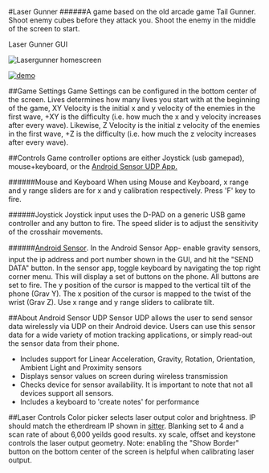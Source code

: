 ﻿#Laser Gunner
######A game based on the old arcade game Tail Gunner. Shoot enemy cubes before they attack you. Shoot the enemy in the middle of the screen to start.


Laser Gunner GUI

![Lasergunner homescreen](http://i.imgur.com/uvOUS4f.jpg)

[![demo](http://img.youtube.com/vi/pojnqlOovQ0/0.jpg)](https://youtu.be/pojnqlOovQ0 "Laser Gunner demo video")

##Game Settings
Game Settings can be configured in the bottom center of the screen. Lives determines how many lives you start with at the beginning of the game, XY Velocity is the initial x and y velocity of the enemies in the first wave, +XY is the difficulty (i.e. how much the x and y velocity increases after every wave). Likewise, Z Velocity is the initial z velocity of the enemies in the first wave, +Z is the difficulty (i.e. how much the z velocity increases after every wave). 

##Controls
Game controller options are either Joystick (usb gamepad), mouse+keyboard, or the [Android Sensor UDP App.](https://play.google.com/store/apps/details?id=com.ubccapstone.sensorUDP)

######Mouse and Keyboard
When using Mouse and Keyboard, x range and y range sliders are for x and y calibration respectively. Press 'F' key to fire.

######Joystick
Joystick input uses the D-PAD on a generic USB game controller and any button to fire. The speed slider is to adjust the sensitivity of the crosshair movements.

######[Android Sensor](https://play.google.com/store/apps/details?id=com.ubccapstone.sensorUDP).
In the Android Sensor App- enable gravity sensors, input the ip address and port number shown in the GUI, and hit the "SEND DATA" button. In the sensor app, toggle keyboard by navigating the top right corner menu. This will display a set of buttons on the phone. All buttons are set to fire. The y position of the cursor is mapped to the vertical tilt of the phone (Grav Y). The x position of the cursor is mapped to the twist of the wrist (Grav Z). Use x range and y range sliders to calibrate tilt.

##About Android Sensor UDP
Sensor UDP allows the user to send sensor data wirelessly via UDP on their Android device. Users can use this sensor data for a wide variety of motion tracking applications, or simply read-out the sensor data from their phone.
- Includes support for Linear Acceleration, Gravity, Rotation, Orientation, Ambient Light and Proximity sensors
- Displays sensor values on screen during wireless transmission
- Checks device for sensor availability. It is important to note that not all devices support all sensors.
- Includes a keyboard to 'create notes' for performance

##Laser Controls
Color picker selects laser output color and brightness. IP should match the etherdream IP shown in [sitter](http://ether-dream.com/downloads.html). Blanking set to 4 and a scan rate of about 6,000 yeilds good results. xy scale, offset and keystone controls the laser output geometry. Note: enabling the "Show Border" button on the bottom center of the screen is helpful when calibrating laser output.